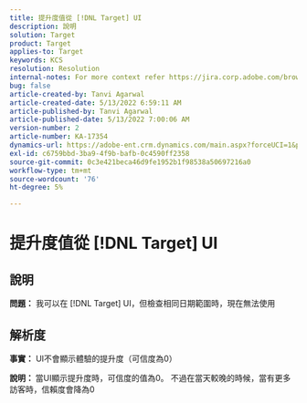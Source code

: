 ```yaml
---
title: 提升度值從 [!DNL Target] UI
description: 說明
solution: Target
product: Target
applies-to: Target
keywords: KCS
resolution: Resolution
internal-notes: For more context refer https://jira.corp.adobe.com/browse/TGT-41844
bug: false
article-created-by: Tanvi Agarwal
article-created-date: 5/13/2022 6:59:11 AM
article-published-by: Tanvi Agarwal
article-published-date: 5/13/2022 7:00:06 AM
version-number: 2
article-number: KA-17354
dynamics-url: https://adobe-ent.crm.dynamics.com/main.aspx?forceUCI=1&pagetype=entityrecord&etn=knowledgearticle&id=00812730-8ad2-ec11-a7b5-00224809c27a
exl-id: c6759bbd-3ba9-4f9b-bafb-0c4590ff2358
source-git-commit: 0c3e421beca46d9fe1952b1f98538a50697216a0
workflow-type: tm+mt
source-wordcount: '76'
ht-degree: 5%

---
```


# 提升度值從 [!DNL Target] UI

## 說明


<b>問題：</b> 我可以在 [!DNL Target] UI，但檢查相同日期範圍時，現在無法使用


## 解析度




<b>事實：</b> UI不會顯示體驗的提升度（可信度為0）



<b>說明： </b>當UI顯示提升度時，可信度的值為0。 不過在當天較晚的時候，當有更多訪客時，信賴度會降為0
